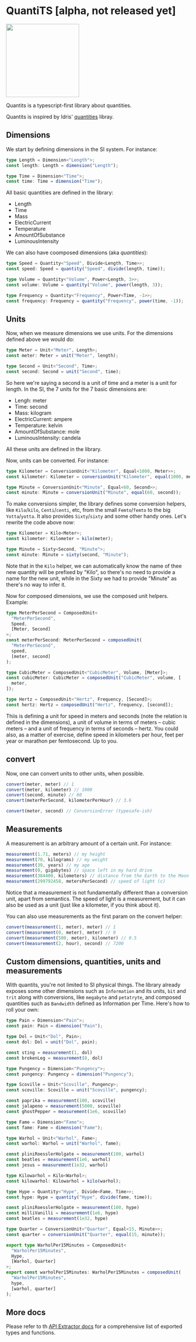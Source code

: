 # QuantiTS [alpha, not released yet]

<img src="https://upload.wikimedia.org/wikipedia/commons/3/3c/SI_Illustration_Base_Units_and_Constants_Colour_Full.svg" width=200 />

Quantits is a typescript-first library about quantities.

Quantits is inspired by Idris' [quantities](https://github.com/timjb/quantities) libray.

## Dimensions

We start by defining dimensions in the SI system. For instance:

```ts
type Length = Dimension<"Length">;
const length: Length = dimension("Length");

type Time = Dimension<"Time">;
const time: Time = dimension("Time");
```

All basic quantities are defined in the library:

- Length
- Time
- Mass
- ElectricCurrent
- Temperature
- AmountOfSubstance
- LuminousIntensity

We can also have coomposed dimensions (aka _quantities_):

```ts
type Speed = Quantity<"Speed", Divide<Length, Time>>;
const speed: Speed = quantity("Speed", divide(length, time));

type Volume = Quantity<"Volume", Power<Length, 3>>;
const volume: Volume = quantity("Volume", power(length, 3));

type Frequency = Quantity<"Frequency", Power<Time, -1>>;
const frequency: Frequency = quantity("Frequency", power(time, -1));
```

## Units

Now, when we measure dimensions we use units. For the dimensions defined above we would do:

```ts
type Meter = Unit<"Meter", Length>;
const meter: Meter = unit("Meter", length);

type Second = Unit<"Second", Time>;
const second: Second = unit("Second", time);
```

So here we're saying a second is a unit of time and a meter is a unit for length. In the SI, the 7 units for the 7 basic dimensions are:

- Lengh: meter
- Time: second
- Mass: kilogram
- ElectricCurrent: ampere
- Temperature: kelvin
- AmountOfSubstance: mole
- LuminousIntensity: candela

All these units are defined in the library.

Now, units can be converted. For instance:

```ts
type Kilometer = ConversionUnit<"Kilometer", Equal<1000, Meter>>;
const kilometer: Kilometer = conversionUnit("Kilometer", equal(1000, meter));

type Minute = ConversionUnit<"Minute", Equal<60, Second>>;
const minute: Minute = conversionUnit("Minute", equal(60, second));
```

To make conversions simpler, the library defines some conversion helpers, like `Kilo`/`kilo`, `Centi`/`centi`, etc, from the small `Femto`/`femto` to the big `Yotta`/`yotta`. It also provides `Sixty`/`sixty` and some other handy ones. Let's rewrite the code above now:

```ts
type Kilometer = Kilo<Meter>;
const kilometer: Kilometer = kilo(meter);

type Minute = Sixty<Second, "Minute">;
const minute: Minute = sixty(second, "Minute");
```

Note that in the `Kilo` helper, we can automatically know the name of thee new quantity will be prefixed by "Kilo", so there's no need to provide a name for the new unit, while in the Sixty we had to provide "Minute" as there's no way to infer it.

Now for composed dimensions, we use the composed unit helpers. Example:

```ts
type MeterPerSecond = ComposedUnit<
  "MeterPerSecond",
  Speed,
  [Meter, Second]
>;
const meterPerSecond: MeterPerSecond = composedUnit(
  "MeterPerSecond",
  speed,
  [meter, second]
);

type CubicMeter = ComposedUnit<"CubicMeter", Volume, [Meter]>;
const cubicMeter: CubicMeter = composedUnit("CubicMeter", volume, [
  meter,
]);

type Hertz = ComposedUnit<"Hertz", Frequency, [Second]>;
const hertz: Hertz = composedUnit("Hertz", frequency, [second]);
```

Thiis is defining a unit for speed in meters and seconds (note the relation is defined in the dimensions), a unit of volume in terms of meters – cubic meters – and a unit of frequency in terms of seconds – hertz. You could also, as a matter of exercise, define speed in kilometers per hour, feet per year or marathon per femtosecond. Up to you.

## convert

Now, one can convert units to other units, when possible.

```ts
convert(meter, meter) // 1
convert(meter, kilometer) // 1000
convert(second, minute) // 60
convert(meterPerSecond, kilometerPerHour) // 3.6

convert(meter, second) // ConversionError (typesafe-ish)
```

## Measurements

A measurement is an arbitrary amount of a certain unit. For instance:

```ts
measurement(1.71, meters) // my height
measurement(70, kilograms) // my weight
measurement(39, years) // my age
measurement(0, gigabytes) // space left in my hard drive
measurement(384400, kilometers) // distance from the Earth to the Moon
measurement(299792458, metersPerSecond) // speed of light (c)
```

Notice that a measurement is not fundamentally different than a conversion unit, apart from semantics. The speed of light is a measurement, but it can also be used as a unit (just like a kilometer, if you think about it).

You can also use measurements as the first param on the convert helper:

```ts
convert(measurement(1, meter), meter) // 1
convert(measurement(0, meter), meter) // 0
convert(measurement(500, meter), kilometer) // 0.5
convert(measurement(2, hour), second) // 7200
```

## Custom dimensions, quantities, units and measurements

With quantits, you're not limited to SI physical things. The library already exposes some other dimensions such as `Information` and its units, `bit` and `trit` along with conversions, like `megabyte` and `petatryte`, and composed quantities such as `Bandwidth` defined as Information per Time. Here's how to roll your own:

```ts
type Pain = Dimension<"Pain">;
const pain: Pain = dimension("Pain");

type Dol = Unit<"Dol", Pain>;
const dol: Dol = unit("Dol", pain);

const sting = measurement(1, dol)
const brokenLeg = measurement(8, dol)

type Pungency = Dimension<"Pungency">;
const pungency: Pungency = dimension("Pungency");

type Scoville = Unit<"Scoville", Pungency>;
const scoville: Scoville = unit("Scoville", pungency);

const paprika = measurement(100, scoville)
const jalapeno = measurement(5000, scoville)
const ghostPepper = measurement(1e6, scoville)

type Fame = Dimension<"Fame">;
const fame: Fame = dimension("Fame");

type Warhol = Unit<"Warhol", Fame>;
const warhol: Warhol = unit("Warhol", fame);

const pliniRoesslerHolgate = measurement(100, warhol)
const beatles = measurement(1e6, warhol)
const jesus = measurement(1e32, warhol)

type Kilowarhol = Kilo<Warhol>;
const kilowarhol: Kilowarhol = kilo(warhol);

type Hype = Quantity<"Hype", Divide<Fame, Time>>;
const hype: Hype = quantity("Hype", divide(fame, time));

const pliniRoesslerHolgate = measurement(100, hype)
const milliVanilli = measurement(1e6, hype)
const beatles = measurement(1e32, hype)

type Quarter = ConversionUnit<"Quarter", Equal<15, Minute>>;
const quarter = conversionUnit("Quarter", equal(15, minute));

export type WarholPer15Minutes = ComposedUnit<
  "WarholPer15Minutes",
  Hype,
  [Warhol, Quarter]
>;
export const warholPer15Minutes: WarholPer15Minutes = composedUnit(
  "WarholPer15Minutes",
  hype,
  [warhol, quarter]
);
```

## More docs

Please refer to th [API Extractor docs](etc/quantits.api.md) for a comprehensive list of exported types and functions.